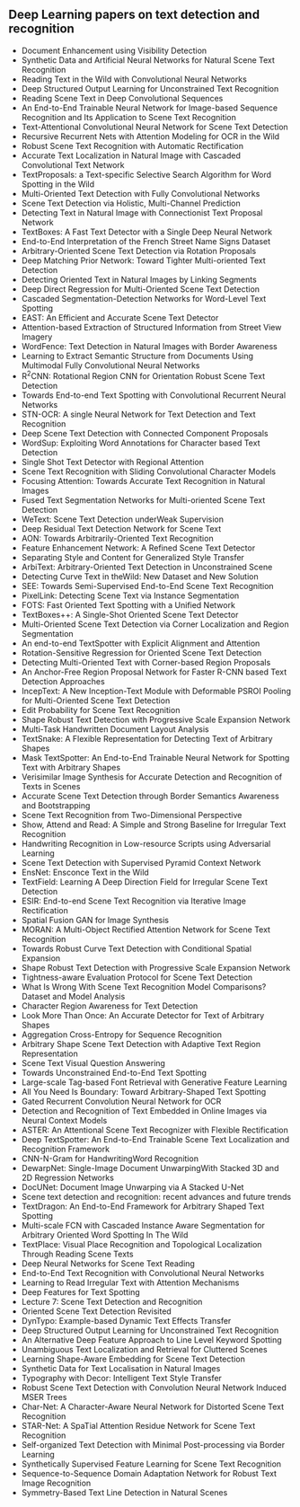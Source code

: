 <h2> Deep Learning papers on text detection and recognition </h2>

<ul>

 <li><a target="_blank" href="https://github.com/manjunath5496/DL-papers-on-text-detection-and-recognition/blob/master/dtd(1).pdf" style="text-decoration:none;">Document Enhancement using Visibility Detection</a></li>


 <li><a target="_blank" href="https://github.com/manjunath5496/DL-papers-on-text-detection-and-recognition/blob/master/dtd(2).pdf" style="text-decoration:none;">Synthetic Data and Artificial Neural Networks for Natural Scene Text Recognition</a></li>

<li><a target="_blank" href="https://github.com/manjunath5496/DL-papers-on-text-detection-and-recognition/blob/master/dtd(3).pdf" style="text-decoration:none;">Reading Text in the Wild with Convolutional Neural Networks</a></li>
 <li><a target="_blank" href="https://github.com/manjunath5496/DL-papers-on-text-detection-and-recognition/blob/master/dtd(4).pdf" style="text-decoration:none;">Deep Structured Output Learning for Unconstrained Text Recognition</a></li>                              
<li><a target="_blank" href="https://github.com/manjunath5496/DL-papers-on-text-detection-and-recognition/blob/master/dtd(5).pdf" style="text-decoration:none;">Reading Scene Text in Deep Convolutional Sequences</a></li>
<li><a target="_blank" href="https://github.com/manjunath5496/DL-papers-on-text-detection-and-recognition/blob/master/dtd(6).pdf" style="text-decoration:none;">An End-to-End Trainable Neural Network for Image-based Sequence Recognition and Its Application to Scene Text Recognition</a></li>
 <li><a target="_blank" href="https://github.com/manjunath5496/DL-papers-on-text-detection-and-recognition/blob/master/dtd(7).pdf" style="text-decoration:none;">Text-Attentional Convolutional Neural Network for Scene Text Detection</a></li>

 <li><a target="_blank" href="https://github.com/manjunath5496/DL-papers-on-text-detection-and-recognition/blob/master/dtd(8).pdf" style="text-decoration:none;"> Recursive Recurrent Nets with Attention Modeling for OCR in the Wild</a></li>
   <li><a target="_blank" href="https://github.com/manjunath5496/DL-papers-on-text-detection-and-recognition/blob/master/dtd(9).pdf" style="text-decoration:none;">
Robust Scene Text Recognition with Automatic Rectification </a></li>
  
   
 <li><a target="_blank" href="https://github.com/manjunath5496/DL-papers-on-text-detection-and-recognition/blob/master/dtd(10).pdf" style="text-decoration:none;">Accurate Text Localization in Natural Image with Cascaded Convolutional Text Network </a></li>                              
<li><a target="_blank" href="https://github.com/manjunath5496/DL-papers-on-text-detection-and-recognition/blob/master/dtd(11).pdf" style="text-decoration:none;">TextProposals: a Text-specific Selective Search Algorithm for Word Spotting in the Wild</a></li>
<li><a target="_blank" href="https://github.com/manjunath5496/DL-papers-on-text-detection-and-recognition/blob/master/dtd(12).pdf" style="text-decoration:none;">Multi-Oriented Text Detection with Fully Convolutional Networks</a></li>
<li><a target="_blank" href="https://github.com/manjunath5496/DL-papers-on-text-detection-and-recognition/blob/master/dtd(13).pdf" style="text-decoration:none;">Scene Text Detection via Holistic, Multi-Channel Prediction</a></li>

<li><a target="_blank" href="https://github.com/manjunath5496/DL-papers-on-text-detection-and-recognition/blob/master/dtd(14).pdf" style="text-decoration:none;">Detecting Text in Natural Image with Connectionist Text Proposal Network</a></li>
                              
<li><a target="_blank" href="https://github.com/manjunath5496/DL-papers-on-text-detection-and-recognition/blob/master/dtd(15).pdf" style="text-decoration:none;">TextBoxes: A Fast Text Detector with a Single Deep Neural Network</a></li>

<li><a target="_blank" href="https://github.com/manjunath5496/DL-papers-on-text-detection-and-recognition/blob/master/dtd(16).pdf" style="text-decoration:none;">End-to-End Interpretation of the French Street Name Signs Dataset</a></li>

  <li><a target="_blank" href="https://github.com/manjunath5496/DL-papers-on-text-detection-and-recognition/blob/master/dtd(17).pdf" style="text-decoration:none;">Arbitrary-Oriented Scene Text Detection via Rotation Proposals</a></li>   
  
<li><a target="_blank" href="https://github.com/manjunath5496/DL-papers-on-text-detection-and-recognition/blob/master/dtd(18).pdf" style="text-decoration:none;">Deep Matching Prior Network: Toward Tighter Multi-oriented Text Detection</a></li> 

  
<li><a target="_blank" href="https://github.com/manjunath5496/DL-papers-on-text-detection-and-recognition/blob/master/dtd(19).pdf" style="text-decoration:none;">Detecting Oriented Text in Natural Images by Linking Segments</a></li> 

<li><a target="_blank" href="https://github.com/manjunath5496/DL-papers-on-text-detection-and-recognition/blob/master/dtd(20).pdf" style="text-decoration:none;">Deep Direct Regression for Multi-Oriented Scene Text Detection</a></li>

<li><a target="_blank" href="https://github.com/manjunath5496/DL-papers-on-text-detection-and-recognition/blob/master/dtd(21).pdf" style="text-decoration:none;">Cascaded Segmentation-Detection Networks for Word-Level Text Spotting</a></li>
<li><a target="_blank" href="https://github.com/manjunath5496/DL-papers-on-text-detection-and-recognition/blob/master/dtd(22).pdf" style="text-decoration:none;">EAST: An Efficient and Accurate Scene Text Detector</a></li> 
 <li><a target="_blank" href="https://github.com/manjunath5496/DL-papers-on-text-detection-and-recognition/blob/master/dtd(23).pdf" style="text-decoration:none;">Attention-based Extraction of Structured Information from Street View Imagery</a></li> 
 

   <li><a target="_blank" href="https://github.com/manjunath5496/DL-papers-on-text-detection-and-recognition/blob/master/dtd(24).pdf" style="text-decoration:none;">WordFence: Text Detection in Natural Images with Border Awareness</a></li>
 
   <li><a target="_blank" href="https://github.com/manjunath5496/DL-papers-on-text-detection-and-recognition/blob/master/dtd(25).pdf" style="text-decoration:none;">Learning to Extract Semantic Structure from Documents Using Multimodal Fully Convolutional Neural Networks</a></li>                              
 <li><a target="_blank" href="https://github.com/manjunath5496/DL-papers-on-text-detection-and-recognition/blob/master/dtd(26).pdf" style="text-decoration:none;"> R<sup>2</sup>CNN: Rotational Region CNN for Orientation Robust Scene Text Detection</a></li>
 <li><a target="_blank" href="https://github.com/manjunath5496/DL-papers-on-text-detection-and-recognition/blob/master/dtd(27).pdf" style="text-decoration:none;">Towards End-to-end Text Spotting with Convolutional Recurrent Neural Networks</a></li>
   
 
   <li><a target="_blank" href="https://github.com/manjunath5496/DL-papers-on-text-detection-and-recognition/blob/master/dtd(28).pdf" style="text-decoration:none;">STN-OCR: A single Neural Network for Text Detection and Text Recognition</a></li>
 
   <li><a target="_blank" href="https://github.com/manjunath5496/DL-papers-on-text-detection-and-recognition/blob/master/dtd(29).pdf" style="text-decoration:none;">Deep Scene Text Detection with Connected Component Proposals</a></li>                              

  <li><a target="_blank" href="https://github.com/manjunath5496/DL-papers-on-text-detection-and-recognition/blob/master/dtd(30).pdf" style="text-decoration:none;">WordSup: Exploiting Word Annotations for Character based Text Detection</a></li>
 
   <li><a target="_blank" href="https://github.com/manjunath5496/DL-papers-on-text-detection-and-recognition/blob/master/dtd(31).pdf" style="text-decoration:none;">Single Shot Text Detector with Regional Attention</a></li> 
    <li><a target="_blank" href="https://github.com/manjunath5496/DL-papers-on-text-detection-and-recognition/blob/master/dtd(32).pdf" style="text-decoration:none;">Scene Text Recognition with Sliding Convolutional Character Models</a></li> 

   <li><a target="_blank" href="https://github.com/manjunath5496/DL-papers-on-text-detection-and-recognition/blob/master/dtd(33).pdf" style="text-decoration:none;">Focusing Attention: Towards Accurate Text Recognition in Natural Images</a></li>                              

  <li><a target="_blank" href="https://github.com/manjunath5496/DL-papers-on-text-detection-and-recognition/blob/master/dtd(34).pdf" style="text-decoration:none;">Fused Text Segmentation Networks for Multi-oriented Scene Text Detection</a></li> 
 
  <li><a target="_blank" href="https://github.com/manjunath5496/DL-papers-on-text-detection-and-recognition/blob/master/dtd(35).pdf" style="text-decoration:none;">WeText: Scene Text Detection underWeak Supervision</a></li> 

  <li><a target="_blank" href="https://github.com/manjunath5496/DL-papers-on-text-detection-and-recognition/blob/master/dtd(36).pdf" style="text-decoration:none;">Deep Residual Text Detection Network for Scene Text</a></li> 
 
<li><a target="_blank" href="https://github.com/manjunath5496/DL-papers-on-text-detection-and-recognition/blob/master/dtd(37).pdf" style="text-decoration:none;">AON: Towards Arbitrarily-Oriented Text Recognition</a></li>
 <li><a target="_blank" href="https://github.com/manjunath5496/DL-papers-on-text-detection-and-recognition/blob/master/dtd(38).pdf" style="text-decoration:none;">Feature Enhancement Network: A Refined Scene Text Detector</a></li>
<li><a target="_blank" href="https://github.com/manjunath5496/DL-papers-on-text-detection-and-recognition/blob/master/dtd(39).pdf" style="text-decoration:none;">Separating Style and Content for Generalized Style Transfer</a></li>
 <li><a target="_blank" href="https://github.com/manjunath5496/DL-papers-on-text-detection-and-recognition/blob/master/dtd(40).pdf" style="text-decoration:none;">ArbiText: Arbitrary-Oriented Text Detection in Unconstrained Scene</a></li>                              
<li><a target="_blank" href="https://github.com/manjunath5496/DL-papers-on-text-detection-and-recognition/blob/master/dtd(41).pdf" style="text-decoration:none;">Detecting Curve Text in theWild: New Dataset and New Solution</a></li>
<li><a target="_blank" href="https://github.com/manjunath5496/DL-papers-on-text-detection-and-recognition/blob/master/dtd(42).pdf" style="text-decoration:none;">SEE: Towards Semi-Supervised End-to-End Scene Text Recognition</a></li>
 
  <li><a target="_blank" href="https://github.com/manjunath5496/DL-papers-on-text-detection-and-recognition/blob/master/dtd(43).pdf" style="text-decoration:none;">PixelLink: Detecting Scene Text via Instance Segmentation</a></li>
 <li><a target="_blank" href="https://github.com/manjunath5496/DL-papers-on-text-detection-and-recognition/blob/master/dtd(44).pdf" style="text-decoration:none;">FOTS: Fast Oriented Text Spotting with a Unified Network</a></li>
   <li><a target="_blank" href="https://github.com/manjunath5496/DL-papers-on-text-detection-and-recognition/blob/master/dtd(45).pdf" style="text-decoration:none;">TextBoxes++: A Single-Shot Oriented Scene Text Detector</a></li>  
   
<li><a target="_blank" href="https://github.com/manjunath5496/DL-papers-on-text-detection-and-recognition/blob/master/dtd(46).pdf" style="text-decoration:none;">Multi-Oriented Scene Text Detection via Corner Localization and Region Segmentation</a></li> 
                             
<li><a target="_blank" href="https://github.com/manjunath5496/DL-papers-on-text-detection-and-recognition/blob/master/dtd(47).pdf" style="text-decoration:none;">An end-to-end TextSpotter with Explicit Alignment and Attention</a></li>
<li><a target="_blank" href="https://github.com/manjunath5496/DL-papers-on-text-detection-and-recognition/blob/master/dtd(48).pdf" style="text-decoration:none;">Rotation-Sensitive Regression for Oriented Scene Text Detection</a></li>

<li><a target="_blank" href="https://github.com/manjunath5496/DL-papers-on-text-detection-and-recognition/blob/master/dtd(49).pdf" style="text-decoration:none;">Detecting Multi-Oriented Text with Corner-based Region Proposals</a></li>
                              
<li><a target="_blank" href="https://github.com/manjunath5496/DL-papers-on-text-detection-and-recognition/blob/master/dtd(50).pdf" style="text-decoration:none;">An Anchor-Free Region Proposal Network for Faster R-CNN based Text Detection Approaches</a></li>
<li><a target="_blank" href="https://github.com/manjunath5496/DL-papers-on-text-detection-and-recognition/blob/master/dtd(51).pdf" style="text-decoration:none;">IncepText: A New Inception-Text Module with Deformable PSROI Pooling for Multi-Oriented Scene Text Detection</a></li>
<li><a target="_blank" href="https://github.com/manjunath5496/DL-papers-on-text-detection-and-recognition/blob/master/dtd(52).pdf" style="text-decoration:none;">Edit Probability for Scene Text Recognition</a></li>

<li><a target="_blank" href="https://github.com/manjunath5496/DL-papers-on-text-detection-and-recognition/blob/master/dtd(53).pdf" style="text-decoration:none;">Shape Robust Text Detection with Progressive Scale Expansion Network </a></li>
 
<li><a target="_blank" href="https://github.com/manjunath5496/DL-papers-on-text-detection-and-recognition/blob/master/dtd(54).pdf" style="text-decoration:none;">Multi-Task Handwritten Document Layout Analysis</a></li>

<li><a target="_blank" href="https://github.com/manjunath5496/DL-papers-on-text-detection-and-recognition/blob/master/dtd(55).pdf" style="text-decoration:none;">TextSnake: A Flexible Representation for Detecting Text of Arbitrary Shapes</a></li>
 
  <li><a target="_blank" href="https://github.com/manjunath5496/DL-papers-on-text-detection-and-recognition/blob/master/dtd(56).pdf" style="text-decoration:none;">Mask TextSpotter: An End-to-End Trainable Neural Network for Spotting Text with Arbitrary Shapes</a></li>                              

  <li><a target="_blank" href="https://github.com/manjunath5496/DL-papers-on-text-detection-and-recognition/blob/master/dtd(57).pdf" style="text-decoration:none;">Verisimilar Image Synthesis for Accurate Detection and Recognition of Texts in Scenes</a></li>
 
   <li><a target="_blank" href="https://github.com/manjunath5496/DL-papers-on-text-detection-and-recognition/blob/master/dtd(58).pdf" style="text-decoration:none;">Accurate Scene Text Detection through Border Semantics Awareness and Bootstrapping</a></li>
    <li><a target="_blank" href="https://github.com/manjunath5496/DL-papers-on-text-detection-and-recognition/blob/master/dtd(59).pdf" style="text-decoration:none;">Scene Text Recognition from Two-Dimensional Perspective</a></li>
 
  <li><a target="_blank" href="https://github.com/manjunath5496/DL-papers-on-text-detection-and-recognition/blob/master/dtd(60).pdf" style="text-decoration:none;">Show, Attend and Read: A Simple and Strong Baseline for Irregular Text Recognition</a></li>
 
   <li><a target="_blank" href="https://github.com/manjunath5496/DL-papers-on-text-detection-and-recognition/blob/master/dtd(61).pdf" style="text-decoration:none;">Handwriting Recognition in Low-resource Scripts using Adversarial Learning</a></li>
 
   <li><a target="_blank" href="https://github.com/manjunath5496/DL-papers-on-text-detection-and-recognition/blob/master/dtd(62).pdf" style="text-decoration:none;">Scene Text Detection with Supervised Pyramid Context Network</a></li>
 
   <li><a target="_blank" href="https://github.com/manjunath5496/DL-papers-on-text-detection-and-recognition/blob/master/dtd(63).pdf" style="text-decoration:none;">EnsNet: Ensconce Text in the Wild</a></li>                              

  <li><a target="_blank" href="https://github.com/manjunath5496/DL-papers-on-text-detection-and-recognition/blob/master/dtd(64).pdf" style="text-decoration:none;">TextField: Learning A Deep Direction Field for Irregular Scene Text Detection</a></li>
 
   <li><a target="_blank" href="https://github.com/manjunath5496/DL-papers-on-text-detection-and-recognition/blob/master/dtd(65).pdf" style="text-decoration:none;">ESIR: End-to-end Scene Text Recognition via Iterative Image Rectification </a></li> 

   <li><a target="_blank" href="https://github.com/manjunath5496/DL-papers-on-text-detection-and-recognition/blob/master/dtd(66).pdf" style="text-decoration:none;">Spatial Fusion GAN for Image Synthesis</a></li> 
 
   <li><a target="_blank" href="https://github.com/manjunath5496/DL-papers-on-text-detection-and-recognition/blob/master/dtd(67).pdf" style="text-decoration:none;">MORAN: A Multi-Object Rectified Attention Network for Scene Text Recognition</a></li>                              

  <li><a target="_blank" href="https://github.com/manjunath5496/DL-papers-on-text-detection-and-recognition/blob/master/dtd(68).pdf" style="text-decoration:none;">Towards Robust Curve Text Detection with Conditional Spatial Expansion</a></li> 
 
  
   <li><a target="_blank" href="https://github.com/manjunath5496/DL-papers-on-text-detection-and-recognition/blob/master/dtd(69).pdf" style="text-decoration:none;">Shape Robust Text Detection with Progressive Scale Expansion Network</a></li>                              

  <li><a target="_blank" href="https://github.com/manjunath5496/DL-papers-on-text-detection-and-recognition/blob/master/dtd(70).pdf" style="text-decoration:none;">Tightness-aware Evaluation Protocol for Scene Text Detection</a></li> 
  
 
 <li><a target="_blank" href="https://github.com/manjunath5496/DL-papers-on-text-detection-and-recognition/blob/master/dtd(71).pdf" style="text-decoration:none;">What Is Wrong With Scene Text Recognition Model Comparisons? Dataset and Model Analysis</a></li>
 
 <li><a target="_blank" href="https://github.com/manjunath5496/DL-papers-on-text-detection-and-recognition/blob/master/dtd(72).pdf" style="text-decoration:none;">Character Region Awareness for Text Detection</a></li> 
 
 
 <li><a target="_blank" href="https://github.com/manjunath5496/DL-papers-on-text-detection-and-recognition/blob/master/dtd(73).pdf" style="text-decoration:none;">Look More Than Once: An Accurate Detector for Text of Arbitrary Shapes</a></li>
  <li><a target="_blank" href="https://github.com/manjunath5496/DL-papers-on-text-detection-and-recognition/blob/master/dtd(74).pdf" style="text-decoration:none;">Aggregation Cross-Entropy for Sequence Recognition</a></li>
    <li><a target="_blank" href="https://github.com/manjunath5496/DL-papers-on-text-detection-and-recognition/blob/master/dtd(75).pdf" style="text-decoration:none;">Arbitrary Shape Scene Text Detection with Adaptive Text Region Representation</a></li>                        
<li><a target="_blank" href="https://github.com/manjunath5496/DL-papers-on-text-detection-and-recognition/blob/master/dtd(76).pdf" style="text-decoration:none;">Scene Text Visual Question Answering</a></li>

 <li><a target="_blank" href="https://github.com/manjunath5496/DL-papers-on-text-detection-and-recognition/blob/master/dtd(77).pdf" style="text-decoration:none;">Towards Unconstrained End-to-End Text Spotting</a></li> 
 
 
 <li><a target="_blank" href="https://github.com/manjunath5496/DL-papers-on-text-detection-and-recognition/blob/master/dtd(78).pdf" style="text-decoration:none;">
Large-scale Tag-based Font Retrieval with Generative Feature Learning</a></li>
  <li><a target="_blank" href="https://github.com/manjunath5496/DL-papers-on-text-detection-and-recognition/blob/master/dtd(79).pdf" style="text-decoration:none;">All You Need Is Boundary: Toward Arbitrary-Shaped Text Spotting</a></li>


 <li><a target="_blank" href="https://github.com/manjunath5496/DL-papers-on-text-detection-and-recognition/blob/master/dtd(80).pdf" style="text-decoration:none;">Gated Recurrent Convolution Neural Network for OCR</a></li> 
 
 
 <li><a target="_blank" href="https://github.com/manjunath5496/DL-papers-on-text-detection-and-recognition/blob/master/dtd(81).pdf" style="text-decoration:none;">Detection and Recognition of Text Embedded in Online Images via Neural Context Models</a></li>
  <li><a target="_blank" href="https://github.com/manjunath5496/DL-papers-on-text-detection-and-recognition/blob/master/dtd(82).pdf" style="text-decoration:none;">ASTER: An Attentional Scene Text Recognizer with Flexible Rectification</a></li>

 <li><a target="_blank" href="https://github.com/manjunath5496/DL-papers-on-text-detection-and-recognition/blob/master/dtd(83).pdf" style="text-decoration:none;">
Deep TextSpotter: An End-to-End Trainable Scene Text Localization and Recognition Framework</a></li>
  <li><a target="_blank" href="https://github.com/manjunath5496/DL-papers-on-text-detection-and-recognition/blob/master/dtd(84).pdf" style="text-decoration:none;">CNN-N-Gram for HandwritingWord Recognition</a></li>

 <li><a target="_blank" href="https://github.com/manjunath5496/DL-papers-on-text-detection-and-recognition/blob/master/dtd(85).pdf" style="text-decoration:none;">DewarpNet: Single-Image Document UnwarpingWith Stacked 3D and 2D Regression Networks</a></li>
  <li><a target="_blank" href="https://github.com/manjunath5496/DL-papers-on-text-detection-and-recognition/blob/master/dtd(86).pdf" style="text-decoration:none;">DocUNet: Document Image Unwarping via A Stacked U-Net</a></li>

 <li><a target="_blank" href="https://github.com/manjunath5496/DL-papers-on-text-detection-and-recognition/blob/master/dtd(87).pdf" style="text-decoration:none;">Scene text detection and recognition: recent advances and future trends</a></li>
  <li><a target="_blank" href="https://github.com/manjunath5496/DL-papers-on-text-detection-and-recognition/blob/master/dtd(88).pdf" style="text-decoration:none;">TextDragon: An End-to-End Framework for Arbitrary Shaped Text Spotting</a></li>
  <li><a target="_blank" href="https://github.com/manjunath5496/DL-papers-on-text-detection-and-recognition/blob/master/dtd(89).pdf" style="text-decoration:none;">
Multi-scale FCN with Cascaded Instance Aware Segmentation for Arbitrary Oriented Word Spotting In The Wild</a></li>
  
  
  <li><a target="_blank" href="https://github.com/manjunath5496/DL-papers-on-text-detection-and-recognition/blob/master/dtd(90).pdf" style="text-decoration:none;">TextPlace: Visual Place Recognition and Topological Localization Through Reading Scene Texts</a></li>
  <li><a target="_blank" href="https://github.com/manjunath5496/DL-papers-on-text-detection-and-recognition/blob/master/dtd(91).pdf" style="text-decoration:none;">Deep Neural Networks for Scene Text Reading</a></li>

 <li><a target="_blank" href="https://github.com/manjunath5496/DL-papers-on-text-detection-and-recognition/blob/master/dtd(92).pdf" style="text-decoration:none;">End-to-End Text Recognition with Convolutional Neural Networks</a></li>
  <li><a target="_blank" href="https://github.com/manjunath5496/DL-papers-on-text-detection-and-recognition/blob/master/dtd(93).pdf" style="text-decoration:none;"> Learning to Read Irregular Text with Attention Mechanisms</a></li>
  <li><a target="_blank" href="https://github.com/manjunath5496/DL-papers-on-text-detection-and-recognition/blob/master/dtd(94).pdf" style="text-decoration:none;">Deep Features for Text Spotting</a></li> 
  
   <li><a target="_blank" href="https://github.com/manjunath5496/DL-papers-on-text-detection-and-recognition/blob/master/dtd(95).pdf" style="text-decoration:none;">Lecture 7:
Scene Text Detection and Recognition</a></li>  
  
<li><a target="_blank" href="https://github.com/manjunath5496/DL-papers-on-text-detection-and-recognition/blob/master/dtd(96).pdf" style="text-decoration:none;">Oriented Scene Text Detection Revisited</a></li> 
  
  
<li><a target="_blank" href="https://github.com/manjunath5496/DL-papers-on-text-detection-and-recognition/blob/master/dtd(97).pdf" style="text-decoration:none;">DynTypo: Example-based Dynamic Text Effects Transfer</a></li>


 <li><a target="_blank" href="https://github.com/manjunath5496/DL-papers-on-text-detection-and-recognition/blob/master/dtd(98).pdf" style="text-decoration:none;">Deep Structured Output Learning for Unconstrained Text Recognition</a></li> 
  
   <li><a target="_blank" href="https://github.com/manjunath5496/DL-papers-on-text-detection-and-recognition/blob/master/dtd(99).pdf" style="text-decoration:none;">An Alternative Deep Feature Approach to Line Level Keyword Spotting</a></li>  
  
<li><a target="_blank" href="https://github.com/manjunath5496/DL-papers-on-text-detection-and-recognition/blob/master/dtd(100).pdf" style="text-decoration:none;">Unambiguous Text Localization and Retrieval for Cluttered Scenes</a></li>  
  
 <li><a target="_blank" href="https://github.com/manjunath5496/DL-papers-on-text-detection-and-recognition/blob/master/dtd(101).pdf" style="text-decoration:none;">Learning Shape-Aware Embedding for Scene Text Detection</a></li> 
  
   <li><a target="_blank" href="https://github.com/manjunath5496/DL-papers-on-text-detection-and-recognition/blob/master/dtd(102).pdf" style="text-decoration:none;">Synthetic Data for Text Localisation in Natural Images </a></li> 
  
   
 <li><a target="_blank" href="https://github.com/manjunath5496/DL-papers-on-text-detection-and-recognition/blob/master/dtd(103).pdf" style="text-decoration:none;">Typography with Decor: Intelligent Text Style Transfer </a></li> 
  
   <li><a target="_blank" href="https://github.com/manjunath5496/DL-papers-on-text-detection-and-recognition/blob/master/dtd(104).pdf" style="text-decoration:none;">Robust Scene Text Detection with Convolution Neural Network Induced MSER Trees</a></li>  
   
 <li><a target="_blank" href="https://github.com/manjunath5496/DL-papers-on-text-detection-and-recognition/blob/master/dtd(105).pdf" style="text-decoration:none;">Char-Net: A Character-Aware Neural Network for Distorted Scene Text Recognition</a></li> 
 
<li><a target="_blank" href="https://github.com/manjunath5496/DL-papers-on-text-detection-and-recognition/blob/master/dtd(106).pdf" style="text-decoration:none;">STAR-Net: A SpaTial Attention Residue Network for Scene Text Recognition</a></li> 
  
   <li><a target="_blank" href="https://github.com/manjunath5496/DL-papers-on-text-detection-and-recognition/blob/master/dtd(107).pdf" style="text-decoration:none;">Self-organized Text Detection with Minimal Post-processing via Border Learning</a></li> 
  
   
 <li><a target="_blank" href="https://github.com/manjunath5496/DL-papers-on-text-detection-and-recognition/blob/master/dtd(108).pdf" style="text-decoration:none;">Synthetically Supervised Feature Learning for Scene Text Recognition</a></li> 
  
   <li><a target="_blank" href="https://github.com/manjunath5496/DL-papers-on-text-detection-and-recognition/blob/master/dtd(109).pdf" style="text-decoration:none;">Sequence-to-Sequence Domain Adaptation Network for Robust Text Image Recognition</a></li>  
   
 <li><a target="_blank" href="https://github.com/manjunath5496/DL-papers-on-text-detection-and-recognition/blob/master/dtd(110).pdf" style="text-decoration:none;">Symmetry-Based Text Line Detection in Natural Scenes</a></li>  
   

   

  </ul>
